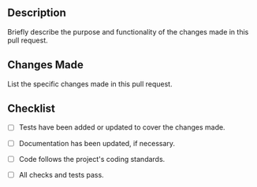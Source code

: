 ## Description
Briefly describe the purpose and functionality of the changes made in this pull request.

## Changes Made
List the specific changes made in this pull request.

## Checklist
- [ ] Tests have been added or updated to cover the changes made.
- [ ] Documentation has been updated, if necessary.
- [ ] Code follows the project's coding standards.
- [ ] All checks and tests pass.

